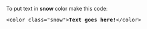 To put text in <b>snow</b> color make this code:
<pre>&lt;color class="snow"&gt;<b>Text goes here!</b>&lt;/color&gt;</pre>
